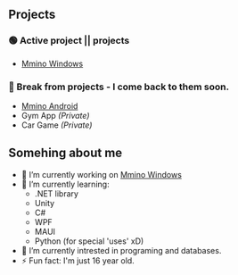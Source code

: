 ## Projects
### 🟢 Active project || projects
- [Mmino Windows](https://github.com/rudziktv/MminoWindows)

### 🔵 Break from projects - I come back to them soon.
- [Mmino Android](https://github.com/rudziktv/MusicAppMAUI)
- Gym App _(Private)_
- Car Game _(Private)_

## Somehing about me

- 🔭 I’m currently working on [Mmino Windows](https://github.com/rudziktv/MminoWindows)
- 🌱 I’m currently learning: 
  - .NET library
  - Unity
  - C#
  - WPF
  - MAUI
  - Python (for special 'uses' xD)
- 👀 I’m currently intrested in programing and databases.
- ⚡ Fun fact: I'm just 16 year old.
